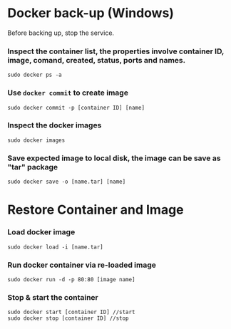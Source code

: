 # Docker back-up (Windows)
  Before backing up, stop the service.
### Inspect the container list, the properties involve container ID, image, comand, created, status, ports and names.
   ```
   sudo docker ps -a
   ```
### Use `docker commit` to create image
   ```
   sudo docker commit -p [container ID] [name]
   ```
### Inspect the docker images
   ```
   sudo docker images
   ```
### Save expected image to local disk, the image can be save as "tar" package
   ```
   sudo docker save -o [name.tar] [name]
   ```
# Restore Container and Image
### Load docker image
   ```
   sudo docker load -i [name.tar]
   ```
### Run docker container via re-loaded image
   ```
   sudo docker run -d -p 80:80 [image name]
   ```
### Stop & start the container
   ```
   sudo docker start [container ID] //start
   sudo docker stop [container ID] //stop
   ```
